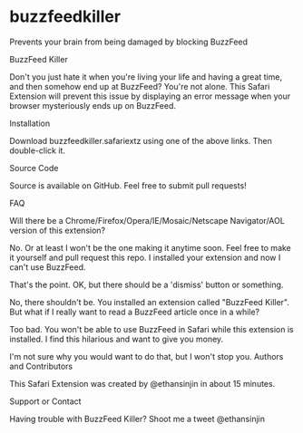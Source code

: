 # buzzfeedkiller
Prevents your brain from being damaged by blocking BuzzFeed

BuzzFeed Killer

Don't you just hate it when you're living your life and having a great time, and then somehow end up at BuzzFeed? You're not alone. This Safari Extension will prevent this issue by displaying an error message when your browser mysteriously ends up on BuzzFeed.

Installation

Download buzzfeedkiller.safariextz using one of the above links. Then double-click it.

Source Code

Source is available on GitHub. Feel free to submit pull requests!

FAQ

Will there be a Chrome/Firefox/Opera/IE/Mosaic/Netscape Navigator/AOL version of this extension?

No. Or at least I won't be the one making it anytime soon. Feel free to make it yourself and pull request this repo.
I installed your extension and now I can't use BuzzFeed.

That's the point.
OK, but there should be a 'dismiss' button or something.

No, there shouldn't be. You installed an extension called "BuzzFeed Killer".
But what if I really want to read a BuzzFeed article once in a while?

Too bad. You won't be able to use BuzzFeed in Safari while this extension is installed.
I find this hilarious and want to give you money.

I'm not sure why you would want to do that, but I won't stop you.
Authors and Contributors

This Safari Extension was created by @ethansinjin in about 15 minutes.

Support or Contact

Having trouble with BuzzFeed Killer? Shoot me a tweet @ethansinjin
